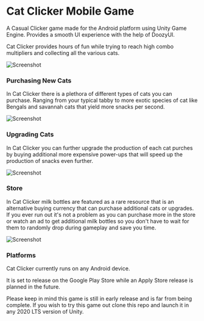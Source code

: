 # Cat Clicker Mobile Game

A Casual Clicker game made for the Android platform using Unity Game Engine.
Provides a smooth UI experience with the help of DoozyUI.

Cat Clicker provides hours of fun while trying to reach high combo multipliers and collecting all the various cats.

![Screenshot](https://github.com/MrSpeedy68/Cat-Clicker-Game/blob/master/Screenshots/5.png?raw=true)

### Purchasing New Cats
In Cat Clicker there is a plethora of different types of cats you can purchase. Ranging from your typical tabby to more exotic species of cat like Bengals and savannah cats that yield more snacks per second.

![Screenshot](https://github.com/MrSpeedy68/Cat-Clicker-Game/blob/master/Screenshots/2.png?raw=true)

### Upgrading Cats
In Cat Clicker you can further upgrade the production of each cat purches by buying additional more expensive power-ups that will speed up the production of snacks even further.

![Screenshot](https://github.com/MrSpeedy68/Cat-Clicker-Game/blob/master/Screenshots/3.png?raw=true)

### Store
In Cat Clicker milk bottles are featured as a rare resource that is an alternative buying currency that can purchase additional cats or upgrades. If you ever run out it's not a problem as you can purchase more in the store or watch an ad to get additional milk bottles so you don't have to wait for them to randomly drop during gameplay and save you time.

![Screenshot](https://github.com/MrSpeedy68/Cat-Clicker-Game/blob/master/Screenshots/4.png?raw=true)

### Platforms
Cat Clicker currently runs on any Android device.

It is set to release on the Google Play Store while an Apply Store release is planned in the future.

Please keep in mind this game is still in early release and is far from being complete. If you wish to try this game out clone this repo and launch it in any 2020 LTS version of Unity.



